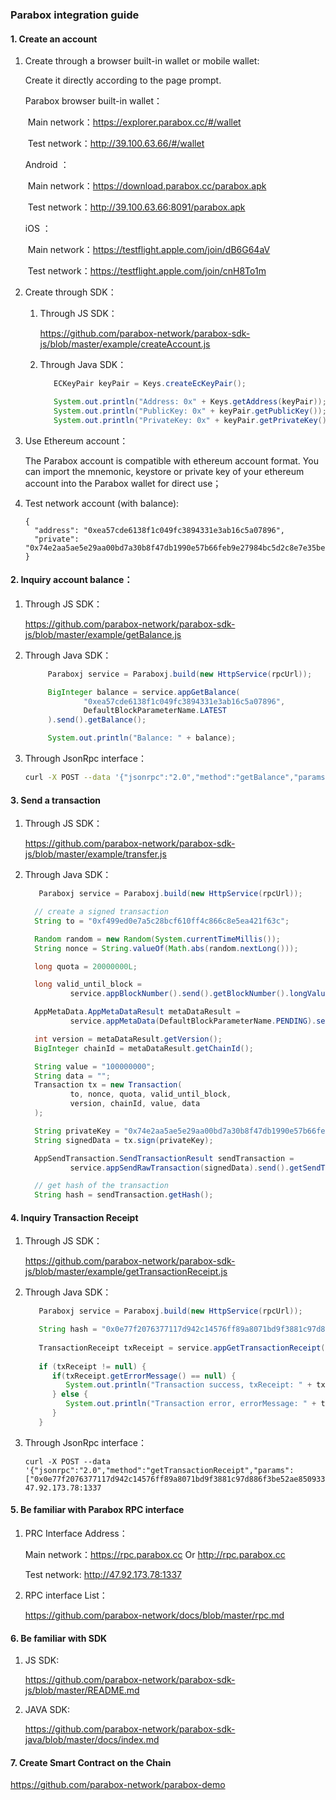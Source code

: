 ### Parabox integration guide

#### 1. Create an account

1. Create through a browser built-in wallet or mobile wallet:

   Create it directly according to the page prompt.

   Parabox browser built-in wallet：

   ​	Main network：<https://explorer.parabox.cc/#/wallet> 

   ​	Test network：<http://39.100.63.66/#/wallet> 

   Android ：

   ​	Main network：<https://download.parabox.cc/parabox.apk>  

   ​	Test network：<http://39.100.63.66:8091/parabox.apk>

   iOS ：

   ​	Main network：<https://testflight.apple.com/join/dB6G64aV>

   ​	Test network：https://testflight.apple.com/join/cnH8To1m

2. Create through SDK：

   1. Through  JS SDK：

      https://github.com/parabox-network/parabox-sdk-js/blob/master/example/createAccount.js

   2. Through  Java SDK：

      ```java
         ECKeyPair keyPair = Keys.createEcKeyPair();
      
         System.out.println("Address: 0x" + Keys.getAddress(keyPair));
         System.out.println("PublicKey: 0x" + keyPair.getPublicKey());
         System.out.println("PrivateKey: 0x" + keyPair.getPrivateKey());
      ```

3. Use Ethereum account：

   The Parabox account is compatible with ethereum account format. You can import the mnemonic, keystore or private key of your ethereum account into the Parabox wallet for direct use；

4. Test network account (with balance):

   ```
   {
     "address": "0xea57cde6138f1c049fc3894331e3ab16c5a07896",
     "private": "0x74e2aa5ae5e29aa00bd7a30b8f47db1990e57b66feb9e27984bc5d2c8e7e35be"
   }
   ```

#### 2. Inquiry account balance：

1. Through JS SDK：

   <https://github.com/parabox-network/parabox-sdk-js/blob/master/example/getBalance.js>

2. Through Java SDK： 

   ```java
        Paraboxj service = Paraboxj.build(new HttpService(rpcUrl));
   
        BigInteger balance = service.appGetBalance(
                "0xea57cde6138f1c049fc3894331e3ab16c5a07896",
                DefaultBlockParameterName.LATEST
        ).send().getBalance();
   
        System.out.println("Balance: " + balance);
   ```

3. Through JsonRpc interface：

   ```sh
   curl -X POST --data '{"jsonrpc":"2.0","method":"getBalance","params":["0xea57cde6138f1c049fc3894331e3ab16c5a07896", "latest"],"id":1}' 47.92.173.78:1337
   ```

#### 3. Send a transaction

1. Through JS SDK：

   <https://github.com/parabox-network/parabox-sdk-js/blob/master/example/transfer.js>

2. Through Java SDK： 

   ```java
      Paraboxj service = Paraboxj.build(new HttpService(rpcUrl));
   
     // create a signed transaction
     String to = "0xf499ed0e7a5c28bcf610ff4c866c8e5ea421f63c";
   
     Random random = new Random(System.currentTimeMillis());
     String nonce = String.valueOf(Math.abs(random.nextLong()));
   
     long quota = 20000000L;
   
     long valid_until_block =
             service.appBlockNumber().send().getBlockNumber().longValue() + 88;
   
     AppMetaData.AppMetaDataResult metaDataResult =
             service.appMetaData(DefaultBlockParameterName.PENDING).send().getAppMetaDataResult();
   
     int version = metaDataResult.getVersion();
     BigInteger chainId = metaDataResult.getChainId();
   
     String value = "100000000";
     String data = "";
     Transaction tx = new Transaction(
             to, nonce, quota, valid_until_block,
             version, chainId, value, data
     );
   
     String privateKey = "0x74e2aa5ae5e29aa00bd7a30b8f47db1990e57b66feb9e27984bc5d2c8e7e35be";
     String signedData = tx.sign(privateKey);
   
     AppSendTransaction.SendTransactionResult sendTransaction =
             service.appSendRawTransaction(signedData).send().getSendTransactionResult();
   
     // get hash of the transaction
     String hash = sendTransaction.getHash();
   ```

#### 4.  Inquiry Transaction Receipt

1. Through JS SDK：

   <https://github.com/parabox-network/parabox-sdk-js/blob/master/example/getTransactionReceipt.js>

2. Through Java SDK：

   ```java
      Paraboxj service = Paraboxj.build(new HttpService(rpcUrl));
   
      String hash = "0x0e77f2076377117d942c14576ff89a8071bd9f3881c97d886f3be52ae8509332";
      
      TransactionReceipt txReceipt = service.appGetTransactionReceipt(hash).send().getTransactionReceipt();
      
      if (txReceipt != null) {
         if(txReceipt.getErrorMessage() == null) {
            System.out.println("Transaction success, txReceipt: " + txReceipt);
         } else {
            System.out.println("Transaction error, errorMessage: " + txReceipt.getErrorMessage());
         }
      }
   ```

3. Through JsonRpc interface：

   ```shell
   curl -X POST --data '{"jsonrpc":"2.0","method":"getTransactionReceipt","params":["0x0e77f2076377117d942c14576ff89a8071bd9f3881c97d886f3be52ae8509332"],"id":1}' 47.92.173.78:1337
   ```

#### 5. Be familiar with Parabox RPC interface

1. PRC Interface Address：

   Main network：https://rpc.parabox.cc Or http://rpc.parabox.cc

   Test network: http://47.92.173.78:1337

2. RPC interface List：

   <https://github.com/parabox-network/docs/blob/master/rpc.md>

#### 6. Be familiar with SDK 

1. JS SDK:

   <https://github.com/parabox-network/parabox-sdk-js/blob/master/README.md>

2. JAVA SDK:

   <https://github.com/parabox-network/parabox-sdk-java/blob/master/docs/index.md>

#### 7. Create Smart Contract on the Chain

   <https://github.com/parabox-network/parabox-demo>

